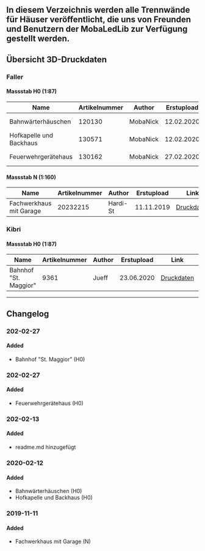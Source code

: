 **In diesem Verzeichnis werden alle Trennwände für Häuser veröffentlicht, die uns von Freunden und Benutzern der MobaLedLib zur Verfügung gestellt werden.**
-------------------------------------------------------------------------------------------------------------------------
## Übersicht 3D-Druckdaten
### Faller
#### Massstab H0 (1:87)
| Name | Artikelnummer | Author | Erstupload | Link | Forumposting |
| ---- |----|----|----|----|----|
| Bahnwärterhäuschen | 120130 | MobaNick | 12.02.2020 | [Druckdaten](https://github.com/Hardi-St/MobaLedLib_Docu/tree/master/3D_Daten_fuer_die_MobaLedLib/Trennwände%20für%20Häuser/Faller/120130_Bahnwaerterhaeuschen)| [Beitrag #1124](https://www.stummiforum.de/viewtopic.php?f=7&t=165060&sd=a&start=1123) |
| Hofkapelle und Backhaus | 130571 | MobaNick | 12.02.2020 | [Druckdaten](https://github.com/Hardi-St/MobaLedLib_Docu/tree/master/3D_Daten_fuer_die_MobaLedLib/Trennwände%20für%20Häuser/Faller/130571_Hofkapelle-und-Backhaus)| [Beitrag #1124](https://www.stummiforum.de/viewtopic.php?f=7&t=165060&sd=a&start=1123) | 
| Feuerwehrgerätehaus | 130162 | MobaNick | 27.02.2020 | [Druckdaten](https://github.com/Hardi-St/MobaLedLib_Docu/tree/master/3D_Daten_fuer_die_MobaLedLib/Trennwände%20für%20Häuser/Faller/130162_Feuerwehrgeratehaus)| [Beitrag #1266](https://www.stummiforum.de/viewtopic.php?f=7&t=165060&sd=a&start=1265) | 

#### Massstab N (1:160)
| Name | Artikelnummer | Author | Erstupload | Link | Forumposting |
| ---- |----|----|----|----|----|
| Fachwerkhaus mit Garage | 20232215 | Hardi-St | 11.11.2019 | [Druckdaten](https://github.com/Hardi-St/MobaLedLib_Docu/tree/master/3D_Daten_fuer_die_MobaLedLib/Trennwände%20für%20Häuser/Faller%20232215)| [Beitrag #685 ](https://www.stummiforum.de/viewtopic.php?f=7&t=165060&sd=a&start=684)|

### Kibri
#### Massstab H0 (1:87)
| Name | Artikelnummer | Author | Erstupload | Link | Forumposting |
| ---- |----|----|----|----|----|
| Bahnhof "St. Maggior" | 9361 | Jueff | 23.06.2020 | [Druckdaten](https://github.com/Hardi-St/MobaLedLib_Docu/tree/master/3D_Daten_fuer_die_MobaLedLib/Trennwände%20für%20Häuser/Kibri/K9361_Bahnhof_St.Maggiore)| [Beitrag #2515](https://www.stummiforum.de/viewtopic.php?f=7&t=165060&sd=a&start=2514) | 
-------------------------------------------------------------------------------------------------------------------------
## Changelog
### 202-02-27
#### Added
+ Bahnhof "St. Maggior" (H0)

### 202-02-27
#### Added
+ Feuerwehrgerätehaus (H0)

### 202-02-13
#### Added
- readme.md hinzugefügt

### 2020-02-12
#### Added
+ Bahnwärterhäuschen (H0)
+ Hofkapelle und Backhaus (H0)

### 2019-11-11
#### Added
+ Fachwerkhaus mit Garage (N)
